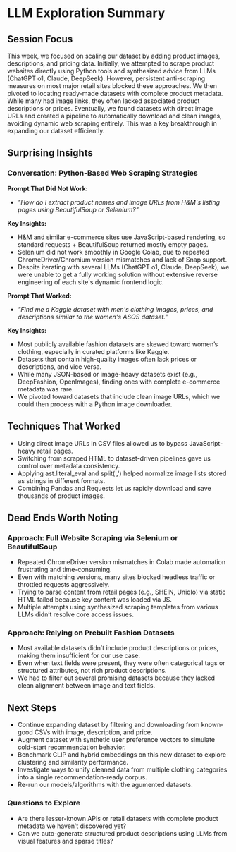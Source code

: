 # LLM Exploration Summary  

## Session Focus  
This week, we focused on scaling our dataset by adding product images, descriptions, and pricing data. Initially, we attempted to scrape product websites directly using Python tools and synthesized advice from LLMs (ChatGPT o1, Claude, DeepSeek). However, persistent anti-scraping measures on most major retail sites blocked these approaches. We then pivoted to locating ready-made datasets with complete product metadata. While many had image links, they often lacked associated product descriptions or prices. Eventually, we found datasets with direct image URLs and created a pipeline to automatically download and clean images, avoiding dynamic web scraping entirely. This was a key breakthrough in expanding our dataset efficiently.

## Surprising Insights  

### Conversation: Python-Based Web Scraping Strategies
**Prompt That Did Not Work:**  
- *"How do I extract product names and image URLs from H&M's listing pages using BeautifulSoup or Selenium?"*  

**Key Insights:**  
- H&M and similar e-commerce sites use JavaScript-based rendering, so standard requests + BeautifulSoup returned mostly empty pages.
- Selenium did not work smoothly in Google Colab, due to repeated ChromeDriver/Chromium version mismatches and lack of Snap support.
- Despite iterating with several LLMs (ChatGPT o1, Claude, DeepSeek), we were unable to get a fully working solution without extensive reverse engineering of each site's dynamic frontend logic.

**Prompt That Worked:**  
- *"Find me a Kaggle dataset with men's clothing images, prices, and descriptions similar to the women's ASOS dataset."*  

**Key Insights:**  
- Most publicly available fashion datasets are skewed toward women’s clothing, especially in curated platforms like Kaggle.  
- Datasets that contain high-quality images often lack prices or descriptions, and vice versa.
- While many JSON-based or image-heavy datasets exist (e.g., DeepFashion, OpenImages), finding ones with complete e-commerce metadata was rare.
- We pivoted toward datasets that include clean image URLs, which we could then process with a Python image downloader.  

## Techniques That Worked  
- Using direct image URLs in CSV files allowed us to bypass JavaScript-heavy retail pages.
- Switching from scraped HTML to dataset-driven pipelines gave us control over metadata consistency.
- Applying ast.literal_eval and split(',') helped normalize image lists stored as strings in different formats.
- Combining Pandas and Requests let us rapidly download and save thousands of product images.

## Dead Ends Worth Noting  

### Approach: Full Website Scraping via Selenium or BeautifulSoup 
- Repeated ChromeDriver version mismatches in Colab made automation frustrating and time-consuming.
- Even with matching versions, many sites blocked headless traffic or throttled requests aggressively.
- Trying to parse content from retail pages (e.g., SHEIN, Uniqlo) via static HTML failed because key content was loaded via JS.
- Multiple attempts using synthesized scraping templates from various LLMs didn’t resolve core access issues. 

### Approach: Relying on Prebuilt Fashion Datasets 
- Most available datasets didn’t include product descriptions or prices, making them insufficient for our use case.
- Even when text fields were present, they were often categorical tags or structured attributes, not rich product descriptions.
- We had to filter out several promising datasets because they lacked clean alignment between image and text fields.

## Next Steps  
- Continue expanding dataset by filtering and downloading from known-good CSVs with image, description, and price.
- Augment dataset with synthetic user preference vectors to simulate cold-start recommendation behavior.
- Benchmark CLIP and hybrid embeddings on this new dataset to explore clustering and similarity performance.
- Investigate ways to unify cleaned data from multiple clothing categories into a single recommendation-ready corpus.
- Re-run our models/algorithms with the agumented datasets.

### Questions to Explore  
- Are there lesser-known APIs or retail datasets with complete product metadata we haven’t discovered yet?
- Can we auto-generate structured product descriptions using LLMs from visual features and sparse titles?
